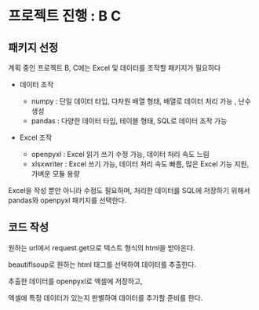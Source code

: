 프로젝트 진행 : B C
=============

## 패키지 선정

계획 중인 프로젝트 B, C에는 Excel 및 데이터를 조작할 패키지가 필요하다

- 데이터 조작
  - numpy : 단일 데이터 타입, 다차원 배열 형태, 배열로 데이터 처리 가능 , 난수 생성
  - pandas : 다양한 데이터 타입, 테이블 형태, SQL로 데이터 조작 가능  

- Excel 조작
  - openpyxl : Excel 읽기 쓰기 수정 가능, 데이터 처리 속도 느림
  - xlsxwriter : Excel 쓰기 가능, 데이터 처리 속도 빠름, 많은 Excel 기능 지원, 가벼운 모듈 용량

Excel을 작성 뿐만 아니라 수정도 필요하며, 처리한 데이터를 SQL에 저장하기 위해서 pandas와 openpyxl 패키지를 선택한다.

## 코드 작성
원하는 url에서 request.get으로 텍스트 형식의 html을 받아온다.  

beautiflsoup로 원하는 html 태그를 선택하여 데이터를 추출한다.  

추출한 데이터를 openpyxl로 엑셀에 저장하고,  

엑셀에 특정 데이터가 있는지 판별하여 데이터를 추가할 준비를 한다.  